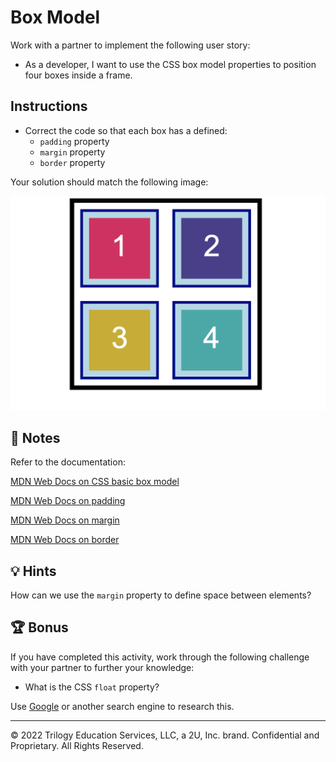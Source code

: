 # Box Model

Work with a partner to implement the following user story:

* As a developer, I want to use the CSS box model properties to position four boxes inside a frame.
  
## Instructions

* Correct the code so that each box has a defined:
  * `padding` property
  * `margin` property
  * `border` property

Your solution should match the following image:

![Four numbered, differently colored boxes appear evenly spaced inside a larger box.](./assets/image-1.png)

## 📝 Notes

Refer to the documentation: 

[MDN Web Docs on CSS basic box model](https://developer.mozilla.org/en-US/docs/Web/CSS/CSS_Box_Model)

[MDN Web Docs on padding](https://developer.mozilla.org/en-US/docs/Web/CSS/padding)

[MDN Web Docs on margin](https://developer.mozilla.org/en-US/docs/Web/CSS/margin)

[MDN Web Docs on border](https://developer.mozilla.org/en-US/docs/Web/CSS/border)

## 💡 Hints

How can we use the `margin` property to define space between elements?

## 🏆 Bonus

If you have completed this activity, work through the following challenge with your partner to further your knowledge:

* What is the CSS `float` property?

Use [Google](https://www.google.com) or another search engine to research this.

---
© 2022 Trilogy Education Services, LLC, a 2U, Inc. brand. Confidential and Proprietary. All Rights Reserved.
